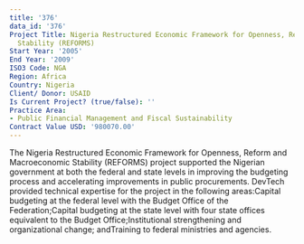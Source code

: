 ```yaml
---
title: '376'
data_id: '376'
Project Title: Nigeria Restructured Economic Framework for Openness, Reform, and Macroeconomic
  Stability (REFORMS)
Start Year: '2005'
End Year: '2009'
ISO3 Code: NGA
Region: Africa
Country: Nigeria
Client/ Donor: USAID
Is Current Project? (true/false): ''
Practice Area:
- Public Financial Management and Fiscal Sustainability
Contract Value USD: '980070.00'
---
```


The Nigeria Restructured Economic Framework for Openness, Reform and Macroeconomic Stability (REFORMS) project supported the Nigerian government at both the federal and state levels in improving the budgeting process and accelerating improvements in public procurements. DevTech provided technical expertise for the project in the following areas:Capital budgeting at the federal level with the Budget Office of the Federation;Capital budgeting at the state level with four state offices equivalent to the Budget Office;Institutional strengthening and organizational change; andTraining to federal ministries and agencies.